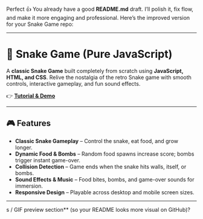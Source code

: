 Perfect 👍 You already have a good **README.md** draft. I’ll polish it, fix flow, and make it more engaging and professional. Here’s the improved version for your Snake Game repo:

---

# 🐍 Snake Game (Pure JavaScript)

A **classic Snake Game** built completely from scratch using **JavaScript, HTML, and CSS**.
Relive the nostalgia of the retro Snake game with smooth controls, interactive gameplay, and fun sound effects.

👉 [**Tutorial & Demo**](https://jsdev.space/snake-js/)

---

## 🎮 Features

* **Classic Snake Gameplay** – Control the snake, eat food, and grow longer.
* **Dynamic Food & Bombs** – Random food spawns increase score; bombs trigger instant game-over.
* **Collision Detection** – Game ends when the snake hits walls, itself, or bombs.
* **Sound Effects & Music** – Food bites, bombs, and game-over sounds for immersion.
* **Responsive Design** – Playable across desktop and mobile screen sizes.

---

s / GIF preview section** (so your README looks more visual on GitHub)?

